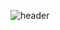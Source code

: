 ![header][def]

[def]: https://capsule-render.vercel.app/api?type=waving&color=auto&height=300&section=header&text=Class%20Record&fontSize=90
